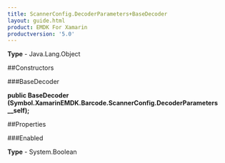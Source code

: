 ```yaml
---
title: ScannerConfig.DecoderParameters+BaseDecoder
layout: guide.html
product: EMDK For Xamarin 
productversion: '5.0' 
---
```



**Type** - Java.Lang.Object

##Constructors

###BaseDecoder

**public BaseDecoder (Symbol.XamarinEMDK.Barcode.ScannerConfig.DecoderParameters __self);**



##Properties

###Enabled


**Type** - System.Boolean

